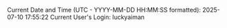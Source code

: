 Current Date and Time (UTC - YYYY-MM-DD HH:MM:SS formatted): 2025-07-10 17:55:22
Current User's Login: luckyaiman
